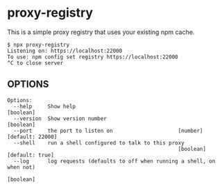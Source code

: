 # proxy-registry

This is a simple proxy registry that uses your existing npm cache.

```console
$ npx proxy-registry
Listening on: https://localhost:22000
To use: npm config set registry https://localhost:22000
^C to close server
```

## OPTIONS

```
Options:
  --help     Show help                                                 [boolean]
  --version  Show version number                                       [boolean]
  --port     the port to listen on                     [number] [default: 22000]
  --shell    run a shell configured to talk to this proxy
                                                       [boolean] [default: true]
  --log      log requests (defaults to off when running a shell, on when not)
                                                                       [boolean]
```

